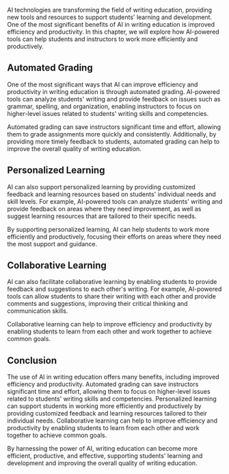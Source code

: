 

AI technologies are transforming the field of writing education, providing new tools and resources to support students' learning and development. One of the most significant benefits of AI in writing education is improved efficiency and productivity. In this chapter, we will explore how AI-powered tools can help students and instructors to work more efficiently and productively.

Automated Grading
-----------------

One of the most significant ways that AI can improve efficiency and productivity in writing education is through automated grading. AI-powered tools can analyze students' writing and provide feedback on issues such as grammar, spelling, and organization, enabling instructors to focus on higher-level issues related to students' writing skills and competencies.

Automated grading can save instructors significant time and effort, allowing them to grade assignments more quickly and consistently. Additionally, by providing more timely feedback to students, automated grading can help to improve the overall quality of writing education.

Personalized Learning
---------------------

AI can also support personalized learning by providing customized feedback and learning resources based on students' individual needs and skill levels. For example, AI-powered tools can analyze students' writing and provide feedback on areas where they need improvement, as well as suggest learning resources that are tailored to their specific needs.

By supporting personalized learning, AI can help students to work more efficiently and productively, focusing their efforts on areas where they need the most support and guidance.

Collaborative Learning
----------------------

AI can also facilitate collaborative learning by enabling students to provide feedback and suggestions to each other's writing. For example, AI-powered tools can allow students to share their writing with each other and provide comments and suggestions, improving their critical thinking and communication skills.

Collaborative learning can help to improve efficiency and productivity by enabling students to learn from each other and work together to achieve common goals.

Conclusion
----------

The use of AI in writing education offers many benefits, including improved efficiency and productivity. Automated grading can save instructors significant time and effort, allowing them to focus on higher-level issues related to students' writing skills and competencies. Personalized learning can support students in working more efficiently and productively by providing customized feedback and learning resources tailored to their individual needs. Collaborative learning can help to improve efficiency and productivity by enabling students to learn from each other and work together to achieve common goals.

By harnessing the power of AI, writing education can become more efficient, productive, and effective, supporting students' learning and development and improving the overall quality of writing education.
